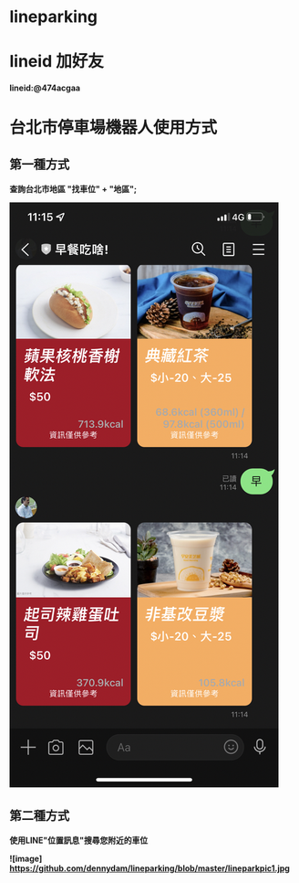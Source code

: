 # lineparking
# lineid 加好友
<h4>lineid:@474acgaa

# 台北市停車場機器人使用方式
<h2> 第一種方式
<h4> 查詢台北市地區 "找車位" + "地區";
  
  
![example](https://raw.githubusercontent.com/leo271013/LINE-ChatBot/master/img/IMG_0179.PNG "example")

<h2> 第二種方式
<h4> 使用LINE"位置訊息"搜尋您附近的車位

![image] https://github.com/dennydam/lineparking/blob/master/lineparkpic1.jpg
